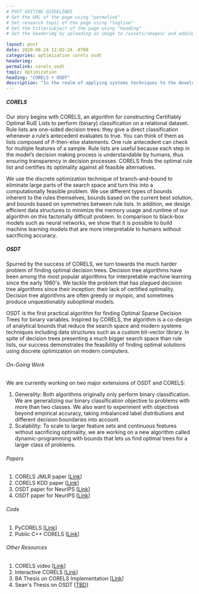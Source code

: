 ```yaml
---
# POST EDITING GUIDELINES
# Set the URL of the page using "permalink"
# Set research topic of the page using "tagline"
# Set the title/subject of the page using "heading"
# Set the headerimg by uploading an image to /assets/images/ and adding the URL to "headerimg"

layout: post
date: 2020-08-24 12:02:24 -0700
categories: optimization corels osdt
headerimg:
permalink: corels_osdt
topic: Optimization
heading: "CORELS + OSDT"
description: "In the realm of applying systems techniques to the development of machine learning algorithms, we design data structures and computational caching strategies to find provably optimal solutions to real world instances of NP-hard problems. We build interpretable models in a supervised manner by using discrete optimization and customized data structures. Specifically, we find optimal rule lists and decision trees over categorical feature spaces with a certificate of optimality by leveraging algorithmic bounds to efficiently prune the search space."
---
```

<!-- Project Overview section -->
<div class="container-fluid bg-gray my-5 py-5">
    <div class="container pt-4">
        <h5>CORELS</h5>
        <P>Our story begins with CORELS, an algorithm for constructing Certifiably Optimal RulE Lists to perform (binary) classification on a relational dataset. Rule lists are one-sided decision trees: they give a direct classification whenever a rule’s antecedent evaluates to true. You can think of them as lists composed of if-then-else statements. One rule antecedent can check for multiple features of a sample. Rule lists are useful because each step in the model’s decision making process is understandable by humans, thus ensuring transparency in decision processes. CORELS finds the optimal rule list and certifies its optimality against all feasible alternatives.</P>
        <P>We use the discrete optimization technique of branch-and-bound to eliminate large parts of the search space and turn this into a computationally feasible problem. We use different types of bounds inherent to the rules themselves, bounds based on the current best solution, and bounds based on symmetries between rule lists. In addition, we design efficient data structures to minimize the memory usage and runtime of our algorithm on this factorially difficult problem. In comparison to black-box models such as neural networks, we show that it is possible to build machine learning models that are more interpretable to humans without sacrificing accuracy.</P>
        <h5>OSDT</h5>
        <P>Spurred by the success of CORELS, we turn towards the much harder problem of finding optimal decision trees. Decision tree algorithms have been among the most popular algorithms for interpretable machine learning since the early 1980's. We tackle the problem that has plagued decision tree algorithms since their inception: their lack of certified optimality. Decision tree algorithms are often greedy or myopic, and sometimes produce unquestionably suboptimal models.</P>
        <P>OSDT is the first practical algorithm for finding Optimal Sparse Decision Trees for binary variables. Inspired by CORELS, the algorithm is a co-design of analytical bounds that reduce the search space and modern systems techniques including data structures such as a custom bit-vector library. In spite of decision trees presenting a much bigger search space than rule lists, our success demonstrates the feasibility of finding optimal solutions using discrete optimization on modern computers.</P> 
    </div>
</div>
<!-- /Project Overview section -->
<!-- Project Details and Additional Info -->
<div class="container">
    <h6>On-Going Work</h6>
        <P>We are currently working on two major extensions of OSDT and CORELS:</P>
        <ol>
            <li>Generality: Both algorithms originally only perform binary classification. We are generalizing our binary classification objective to problems with more than two classes. We also want to experiment with objectives beyond empirical accuracy, taking imbalanced label distributions and different decision boundaries into account.</li>
            <li>Scalability: To scale to larger feature sets and continuous features without sacrificing optimality, we are working on a new algorithm called dynamic-programming with bounds that lets us find optimal trees for a larger class of problems.</li>
        </ol>
    <h6>Papers</h6>
        <ol>
            <li>CORELS JMLR paper [<a href="https://www.seltzer.com/assets/publications/Learning-Certifiably-Optimal-Rule-Lists.pdf">Link</a>]</li>
            <li>CORELS KDD paper [<a href="https://www.kdd.org/kdd2017/papers/view/learning-certifiably-optimal-rule-lists-for-categorical-data">Link</a>]</li>
            <li>OSDT paper for NeurIPS [<a href="https://papers.nips.cc/paper/8947-optimal-sparse-decision-trees.pdf">Link</a>]</li>
            <li>OSDT paper for NeurIPS [<a href="https://arxiv.org/pdf/1904.12847.pdf">Link</a>]</li>
        </ol>
    <h6>Code</h6>
        <ol>
            <li>PyCORELS [<a href="https://pycorels.readthedocs.io/en/latest/CorelsClassifier.html">Link</a>]</li>
            <li>Public C++ CORELS [<a href="https://github.com/corels/corels">Link</a>]</li>
        </ol>
    <h6>Other Resources</h6>
        <ol>
            <li>CORELS video [<a href="https://pycorels.readthedocs.io/en/latest/CorelsClassifier.html">Link</a>]</li>
            <li>Interactive CORELS [<a href=" https://corels.eecs.harvard.edu">Link</a>]</li>
            <li>BA Thesis on CORELS Implementation [<a href="https://corels.eecs.harvard.edu/corels/Larus-Stone_thesis.pdf">Link</a>]</li>
            <li>Sean's Thesis on OSDT [<a href="">TBD</a>]</li>
        </ol>
</div>
<!-- /Project Details and Additional Info -->